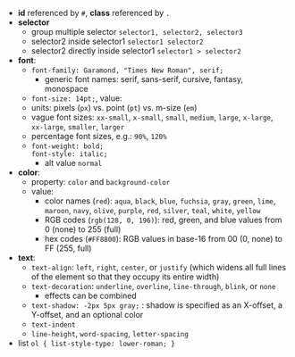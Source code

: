 *  __id__ referenced by ` # `,  __class__ referenced by ` . `
* __selector__   
   * group multiple selector `selector1, selector2, selector3`
   * selector2 inside selector1  `selector1 selector2`
   * selector2 directly inside selector1 ` selector1 > selector2 `
*  __font__:
    * `font-family: Garamond, "Times New Roman", serif;`
      * generic font names: serif, sans-serif, cursive, fantasy, monospace
    *  `font-size: 14pt;`, value:
      * units: pixels (`px`) vs. point (`pt`) vs. m-size (`em`)
      * vague font sizes: `xx-small`, `x-small`, `small`, `medium`, `large`, `x-large`, `xx-large`, `smaller`, `larger`
      * percentage font sizes, e.g.: `90%`, `120%`
    * `font-weight: bold;`    
      `font-style: italic;`
      * alt value ` normal ` 
*  __color__:
   *  property: ` color ` and `background-color`
   *  value:
      * color names (`red`): `aqua`, `black`, `blue`, `fuchsia`, 
         `gray`, `green`, `lime`, `maroon`, `navy`, `olive`, 
         `purple`, `red`, `silver`, `teal`, `white`, `yellow`
      * RGB codes (`rgb(128, 0, 196)`): red, green, and blue values from 0 (none) to 255 (full)
      * hex codes (`#FF8800`): RGB values in base-16 from 00 (0, none) to FF (255, full)
* __text__:
   * `text-align`: `left`, `right`, `center`, or `justify` 
      (which widens all full lines of the element so that they occupy its entire width)
   *  `text-decoration`: `underline`, `overline`, `line-through`, `blink`, or `none`
      * effects can be combined
   * `text-shadow: -2px 5px gray;` : shadow is specified as an X-offset, a Y-offset, and an optional color
   * `text-indent`
   * `line-height`, `word-spacing`, `letter-spacing`
* list `ol { list-style-type: lower-roman; }`

